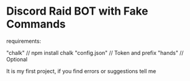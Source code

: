 # Discord Raid BOT with Fake Commands


requirements:

"chalk" // npm install chalk 
"config.json" // Token and prefix
"hands" // Optional

It is my first project, if you find errors or suggestions tell me
